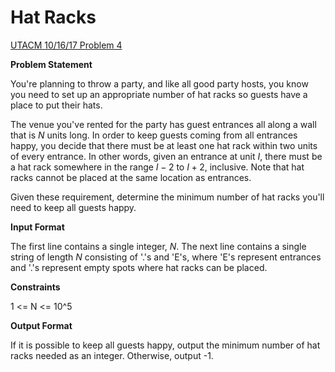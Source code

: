 # Hat Racks
[UTACM 10/16/17 Problem 4](https://www.hackerrank.com/contests/acm-106/challenges/hat-racks)

**Problem Statement**

You're planning to throw a party, and like all good party hosts, you know you need to set up an appropriate number of hat racks so guests have a place to put their hats.

The venue you've rented for the party has guest entrances all along a wall that is $N$ units long. In order to keep guests coming from all entrances happy, you decide that there must be at least one hat rack within two units of every entrance. In other words, given an entrance at unit $I$, there must be a hat rack somewhere in the range $I - 2$ to $I + 2$, inclusive. Note that hat racks cannot be placed at the same location as entrances.

Given these requirement, determine the minimum number of hat racks you'll need to keep all guests happy.

**Input Format**

The first line contains a single integer, $N$. The next line contains a single string of length $N$ consisting of '.'s and 'E's, where 'E's represent entrances and '.'s represent empty spots where hat racks can be placed.

**Constraints**

1 <= N <= 10^5

**Output Format**

If it is possible to keep all guests happy, output the minimum number of hat racks needed as an integer. Otherwise, output -1.
